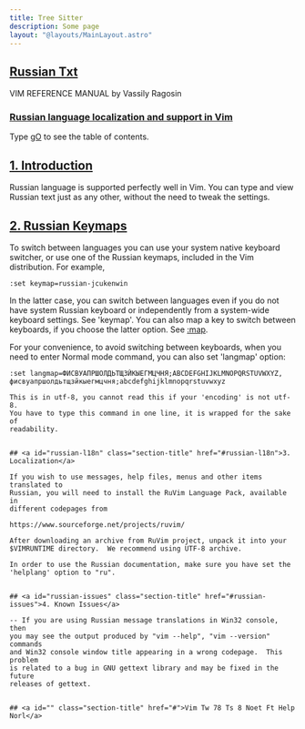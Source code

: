 ```yaml
---
title: Tree Sitter
description: Some page
layout: "@layouts/MainLayout.astro"
---
```



## <a id="Nvim" class="section-title" href="#Nvim"> Russian Txt</a> 

VIM REFERENCE MANUAL    by Vassily Ragosin


### <a id="russian Russian" class="section-title" href="#russian Russian">Russian language localization and support in Vim</a>

Type [gO](#gO) to see the table of contents.


## <a id="russian-intro" class="section-title" href="#russian-intro">1. Introduction</a> 

Russian language is supported perfectly well in Vim.  You can type and view
Russian text just as any other, without the need to tweak the settings.


## <a id="russian-keymap" class="section-title" href="#russian-keymap">2. Russian Keymaps</a> 

To switch between languages you can use your system native keyboard switcher,
or use one of the Russian keymaps, included in the Vim distribution.  For
example,
```
:set keymap=russian-jcukenwin

```

In the latter case, you can switch between languages even if you do not have
system Russian keyboard or independently from a system-wide keyboard settings.
See 'keymap'.  You can also map a key to switch between keyboards, if you
choose the latter option.  See [:map](#:map).

For your convenience, to avoid switching between keyboards, when you need to
enter Normal mode command, you can also set 'langmap' option:
```
:set langmap=ФИСВУАПРШОЛДЬТЩЗЙКЫЕГМЦЧНЯ;ABCDEFGHIJKLMNOPQRSTUVWXYZ,
фисвуапршолдьтщзйкыегмцчня;abcdefghijklmnopqrstuvwxyz

This is in utf-8, you cannot read this if your 'encoding' is not utf-8.
You have to type this command in one line, it is wrapped for the sake of
readability.


## <a id="russian-l18n" class="section-title" href="#russian-l18n">3. Localization</a> 

If you wish to use messages, help files, menus and other items translated to
Russian, you will need to install the RuVim Language Pack, available in
different codepages from

https://www.sourceforge.net/projects/ruvim/

After downloading an archive from RuVim project, unpack it into your
$VIMRUNTIME directory.  We recommend using UTF-8 archive.

In order to use the Russian documentation, make sure you have set the
'helplang' option to "ru".


## <a id="russian-issues" class="section-title" href="#russian-issues">4. Known Issues</a> 

-- If you are using Russian message translations in Win32 console, then
you may see the output produced by "vim --help", "vim --version" commands
and Win32 console window title appearing in a wrong codepage.  This problem
is related to a bug in GNU gettext library and may be fixed in the future
releases of gettext.


## <a id="" class="section-title" href="#">Vim Tw 78 Ts 8 Noet Ft Help Norl</a> 




